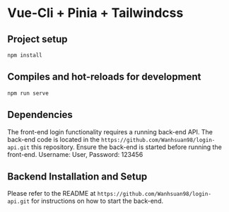 # Vue-Cli + Pinia + Tailwindcss

## Project setup
```
npm install
```

## Compiles and hot-reloads for development
```
npm run serve
```

## Dependencies
The front-end login functionality requires a running back-end API. The back-end code is located in the `https://github.com/Wanhsuan98/login-api.git` this repository. Ensure the back-end is started before running the front-end.
Username: User, Password: 123456

## Backend Installation and Setup
Please refer to the README at `https://github.com/Wanhsuan98/login-api.git` for instructions on how to start the back-end.
